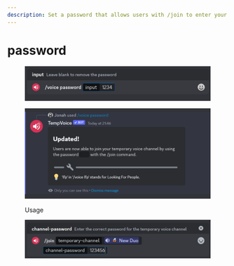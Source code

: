 ```yaml
---
description: Set a password that allows users with /join to enter your locked temporary.
---
```


# password

<figure><img src="../../.gitbook/assets/image (50).png" alt=""><figcaption></figcaption></figure>

<figure><img src="../../.gitbook/assets/image (51).png" alt=""><figcaption><p>Usage</p></figcaption></figure>

<figure><img src="../../.gitbook/assets/image (3) (1) (1).png" alt=""><figcaption></figcaption></figure>
